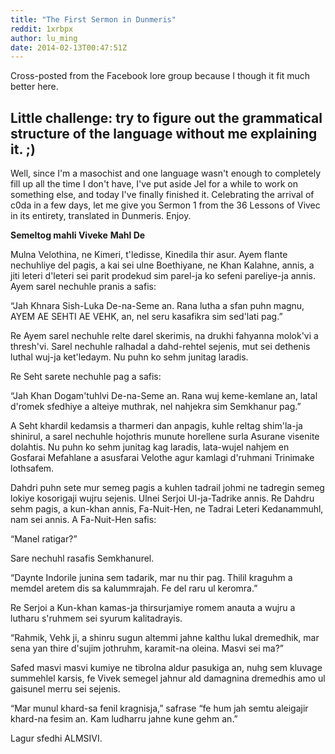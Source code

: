 ```yaml
---
title: "The First Sermon in Dunmeris"
reddit: 1xrbpx
author: lu_ming
date: 2014-02-13T00:47:51Z
---
```


Cross-posted from the Facebook lore group because I though it fit much better here.

Little challenge: try to figure out the grammatical structure of the language without me explaining it. ;)
--------------------------------------------------------------------
Well, since I'm a masochist and one language wasn't enough to completely fill up all the time I don't have, I've put aside Jel for a while to work on something else, and today I've finally finished it. Celebrating the arrival of c0da in a few days, let me give you Sermon 1 from the 36 Lessons of Vivec in its entirety, translated in Dunmeris. Enjoy.

**Semeltog mahli Viveke**
**Mahl De**

Mulna Velothina, ne Kimeri, t'ledisse, Kinedila thir asur. Ayem flante nechuhliye del pagis, a kai sei ulne Boethiyane, ne Khan Kalahne, annis, a jiti leteri d'leteri sei parit prodekud sim parel-ja ko sefeni pareliye-ja annis. Ayem sarel nechuhle pranis a safis:

“Jah Khnara Sish-Luka De-na-Seme an. Rana lutha a sfan puhn magnu, AYEM AE SEHTI AE VEHK, an, nel seru kasafikra sim sed'lati pag.”

Re Ayem sarel nechuhle relte darel skerimis, na drukhi fahyanna molok'vi a thresh'vi. Sarel nechuhle ralhadal a dahd-rehtel sejenis, mut sei dethenis luthal wuj-ja ket'ledaym. Nu puhn ko sehm junitag laradis.

Re Seht sarete nechuhle pag a safis:

“Jah Khan Dogam'tuhlvi De-na-Seme an. Rana wuj keme-kemlane an, latal d'romek sfedhiye a alteiye muthrak, nel nahjekra sim Semkhanur pag.”

A Seht khardil kedamsis a tharmeri dan anpagis, kuhle reltag shim'la-ja shinirul, a sarel nechuhle hojothris munute horellene surla Asurane visenite dolahtis. Nu puhn ko sehm junitag kag laradis, lata-wujel nahjem en Gosfarai Mefahlane a asusfarai Velothe agur kamlagi d'ruhmani Trinimake lothsafem.

Dahdri puhn sete mur semeg pagis a kuhlen tadrail johmi ne tadregin semeg lokiye kosorigaji wujru sejenis. Ulnei Serjoi Ul-ja-Tadrike annis. Re Dahdru sehm pagis, a kun-khan annis, Fa-Nuit-Hen, ne Tadrai Leteri Kedanammuhl, nam sei annis. A Fa-Nuit-Hen safis:

“Manel ratigar?”

Sare nechuhl rasafis Semkhanurel.

“Daynte Indorile junina sem tadarik, mar nu thir pag. Thilil kraguhm a memdel aretem dis sa kalummrajah. Fe del raru ul keromra.”

Re Serjoi a Kun-khan kamas-ja thirsurjamiye romem anauta a wujru a lutharu s'ruhmem sei syurum kalitadrayis.

“Rahmik, Vehk ji, a shinru sugun altemmi jahne kalthu lukal dremedhik, mar sena yan thire d'sujim jothruhm, karamit-na oleina. Masvi sei ma?”

Safed masvi masvi kumiye ne tibrolna aldur pasukiga an, nuhg sem kluvage summehlel karsis, fe Vivek semegel jahnur ald damagnina dremedhis amo ul gaisunel merru sei sejenis.

“Mar munul khard-sa fenil kragnisja,” safrase “fe hum jah semtu aleigajir khard-na fesim an. Kam ludharru jahne kune gehm an.”

Lagur sfedhi ALMSIVI.
